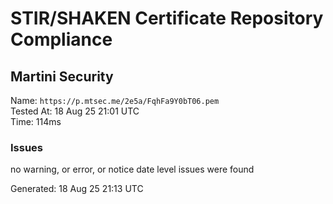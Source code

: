 # STIR/SHAKEN Certificate Repository Compliance

## Martini Security

Name: `https://p.mtsec.me/2e5a/FqhFa9Y0bT06.pem`\
Tested At: 18 Aug 25 21:01 UTC\
Time: 114ms

### Issues

no warning, or error, or notice date level issues were found

Generated: 18 Aug 25 21:13 UTC